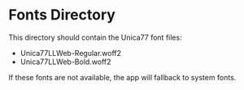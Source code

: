 # Fonts Directory

This directory should contain the Unica77 font files:
- Unica77LLWeb-Regular.woff2
- Unica77LLWeb-Bold.woff2

If these fonts are not available, the app will fallback to system fonts.